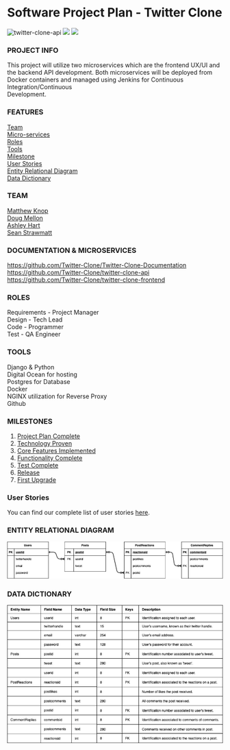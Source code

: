 # Software Project Plan - Twitter Clone 
![twitter-clone-api](https://github.com/Twitter-Clone/twitter-clone-api/workflows/twitter-clone-api/badge.svg)
![](https://img.shields.io/github/issues/Twitter-Clone/twitter-clone-api)
![](https://img.shields.io/github/issues-closed/Twitter-Clone/twitter-clone-api)

### PROJECT INFO 
This project will utilize two microservices which are the frontend UX/UI and the backend API development. Both  microservices will be deployed from Docker containers and managed using Jenkins for Continuous Integration/Continuous  
Development. 

### FEATURES
[Team](https://github.com/Twitter-Clone/twitter-clone-api#team)  
[Micro-services](https://github.com/Twitter-Clone/twitter-clone-api#microservices)  
[Roles](https://github.com/Twitter-Clone/twitter-clone-api#roles)  
[Tools](https://github.com/Twitter-Clone/twitter-clone-api#tools)  
[Milestone](https://github.com/Twitter-Clone/twitter-clone-api#milestones)  
[User Stories](https://github.com/Twitter-Clone/twitter-clone-api#user-stories)  
[Entity Relational Diagram](https://github.com/Twitter-Clone/twitter-clone-api#entity-relational-diagram)  
[Data Dictionary](https://github.com/Twitter-Clone/twitter-clone-api#data-dictionary) 
   
### TEAM
[Matthew Knop](https://github.com/maknop)  
[Doug Mellon](https://github.com/dougmellon)  
[Ashley Hart](https://github.com/hart2533)  
[Sean Strawmatt](https://github.com/sstrawmatt2) 

### DOCUMENTATION & MICROSERVICES  
https://github.com/Twitter-Clone/Twitter-Clone-Documentation  
https://github.com/Twitter-Clone/twitter-clone-api  
https://github.com/Twitter-Clone/twitter-clone-frontend  
                
### ROLES 
Requirements - Project Manager  
Design - Tech Lead  
Code - Programmer  
Test - QA Engineer  

### TOOLS
Django & Python  
Digital Ocean for hosting  
Postgres for Database  
Docker  
NGINX utilization for Reverse Proxy  
Github  

### MILESTONES
1. [Project Plan Complete](https://github.com/Twitter-Clone/twitter-clone-api/blob/master/docs/milestone-1/Index.md)
2. [Technology Proven](https://github.com/Twitter-Clone/twitter-clone-api/blob/master/docs/milestone-2/Index.md)
3. [Core Features Implemented](https://github.com/Twitter-Clone/twitter-clone-api/blob/master/docs/milestone-3/Index.md)
4. [Functionality Complete](https://github.com/Twitter-Clone/twitter-clone-api/blob/master/docs/milestone-4/Index.md)
5. [Test Complete](https://github.com/Twitter-Clone/twitter-clone-api/blob/master/docs/milestone-5/Index.md)
6. [Release](https://github.com/Twitter-Clone/twitter-clone-api/blob/master/docs/milestone-6/Index.md)
7. [First Upgrade](https://github.com/Twitter-Clone/twitter-clone-api/blob/master/docs/milestone-7/Index.md)

### User Stories
You can find our complete list of user stories [here](https://github.com/maknop/twitter-clone-api/blob/master/docs/UserStories.md).

### ENTITY RELATIONAL DIAGRAM 
![ERD](https://github.com/Twitter-Clone/twitter-clone-api/blob/master/img/ERD.jpg)

### DATA DICTIONARY
![DD](https://github.com/Twitter-Clone/twitter-clone-api/blob/master/img/DataDictionary.jpg)

